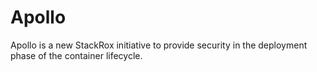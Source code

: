 # Apollo

Apollo is a new StackRox initiative to provide security in the
deployment phase of the container lifecycle.
